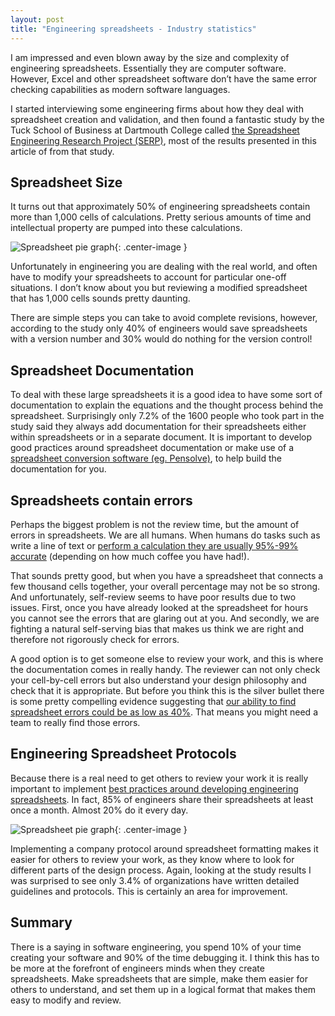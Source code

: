 ```yaml
---
layout: post
title: "Engineering spreadsheets - Industry statistics"
---
```


I am impressed and even blown away by the size and complexity of engineering spreadsheets. 
Essentially they are computer software. However, Excel and other spreadsheet software don’t have the same error checking capabilities as modern software languages. 

I started interviewing some engineering firms about how they deal with spreadsheet creation and validation, 
and then found a fantastic study by the Tuck School of Business at Dartmouth College called
[the Spreadsheet Engineering Research Project (SERP)](http://faculty.tuck.dartmouth.edu/images/uploads/faculty/serp/serp_results.pdf),
most of the results presented in this article of from that study.

Spreadsheet Size
---------------

It turns out that approximately 50% of engineering spreadsheets contain more than 1,000 cells of calculations. 
Pretty serious amounts of time and intellectual property are pumped into these calculations. 

![Spreadsheet pie graph](http://pensolve.com/public/2016-08-30-Engineering-spreadsheets-industry-statistics/Spreadsheet-size.png){: .center-image }

Unfortunately in engineering you are dealing with the real world, 
and often have to modify your spreadsheets to account for particular one-off situations. 
I don’t know about you but reviewing a modified spreadsheet that has 1,000 cells sounds pretty daunting. 

There are simple steps you can take to avoid complete revisions, however, according to the study only 40% 
of engineers would save spreadsheets with a version number and 30% would do nothing for the version control! 

Spreadsheet Documentation
-------------------------

To deal with these large spreadsheets it is a good idea to have some sort of documentation to explain the equations
and the thought process behind the spreadsheet. 
Surprisingly only 7.2% of the 1600 people who took part in the study said they always add documentation
for their spreadsheets either within spreadsheets or in a separate document. 
It is important to develop good practices around spreadsheet documentation or make use
of a [spreadsheet conversion software (eg. Pensolve)](http://pensolve.com?ref=pak_blog), to help build the documentation for you.

Spreadsheets contain errors
---------------------------
Perhaps the biggest problem is not the review time, but the amount of errors in spreadsheets. We are all humans. 
When humans do tasks such as write a line of text or [perform a calculation they are usually 95%-99% accurate](http://panko.com/HumanErr/SimpleNontrivial.html) (depending on how much coffee you have had!). 

That sounds pretty good, but when you have a spreadsheet that connects a few thousand cells together, 
your overall percentage may not be so strong. And unfortunately, self-review seems to have poor results due to two issues. 
First, once you have already looked at the spreadsheet for hours you cannot see the errors that are glaring out at you. 
And secondly, we are fighting a natural self-serving bias that makes us think we are right and therefore not rigorously check for errors.

A good option is to get someone else to review your work, and this is where the documentation comes in really handy. 
The reviewer can not only check your cell-by-cell errors but also understand your design philosophy and check that it is appropriate. 
But before you think this is the silver bullet there is some pretty compelling evidence suggesting that 
[our ability to find spreadsheet errors could be as low as 40%](http://panko.com/ssr/InspectionExperiments.html). 
That means you might need a team to really find those errors. 

Engineering Spreadsheet Protocols
---------------------------------

Because there is a real need to get others to review your work it is really important to implement [best practices around developing 
engineering spreadsheets](https://medium.com/@maxim_52273/the-dos-and-don-ts-of-engineering-spreadsheets-f3a234144f51#.mxf3o1ygu). 
In fact, 85% of engineers share their spreadsheets at least once a month. 
Almost 20% do it every day. 

![Spreadsheet pie graph](http://pensolve.com/public/2016-08-30-Engineering-spreadsheets-industry-statistics/Spreadsheet-sharing.png){: .center-image }

Implementing a company protocol around spreadsheet formatting makes it easier for others to review 
your work, as they know where to look for different parts of the design process. 
Again, looking at the study results I was surprised to see only 3.4% of organizations have written detailed guidelines and protocols. 
This is certainly an area for improvement.

Summary
-------
There is a saying in software engineering, you spend 10% of your time creating your software and 90% of the time debugging it. 
I think this has to be more at the forefront of engineers minds when they create spreadsheets. 
Make spreadsheets that are simple, make them easier for others to understand, 
and set them up in a logical format that makes them easy to modify and review.

